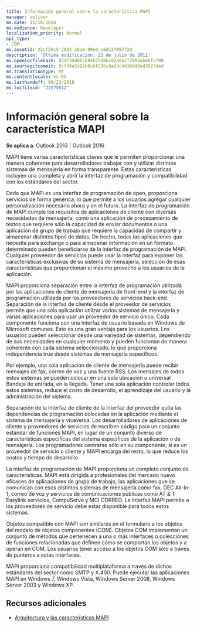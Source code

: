 ```yaml
---
title: Información general sobre la característica MAPI
manager: soliver
ms.date: 11/16/2014
ms.audience: Developer
localization_priority: Normal
api_type:
- COM
ms.assetid: 22cf56c5-2804-40a8-99e6-a6d127897720
description: 'Última modificación: 23 de julio de 2011'
ms.openlocfilehash: 034f3dd8bc68462348bc92a8acf2904ab66fc798
ms.sourcegitcommit: 0cf39e5382b8c6f236c8a63c6036849ed3527ded
ms.translationtype: MT
ms.contentlocale: es-ES
ms.lasthandoff: 08/23/2018
ms.locfileid: "22575612"
---
```

# <a name="mapi-feature-overview"></a>Información general sobre la característica MAPI
 
**Se aplica a**: Outlook 2013 | Outlook 2016 
  
MAPI tiene varias características claves que le permiten proporcionar una manera coherente para desarrolladores trabajar con y utilizar distintos sistemas de mensajería en forma transparente. Estas características incluyen una completa y abrir la interfaz de programación y compatibilidad con los estándares del sector. 
  
Dado que MAPI es una interfaz de programación de open, proporciona servicios de forma genérica, lo que permite a los usuarios agregar cualquier personalización necesario ahora y en el futuro. La interfaz de programación de MAPI cumple los requisitos de aplicaciones de cliente con diversas necesidades de mensajería, como una aplicación de procesamiento de textos que requiere sólo la capacidad de enviar documentos o una aplicación de grupo de trabajo que requiere la capacidad de compartir y almacenar distintos tipos de datos. De hecho, todas las aplicaciones que necesita para exchange o para almacenar información en un formato determinado pueden beneficiarse de la interfaz de programación de MAPI. Cualquier proveedor de servicios puede usar la interfaz para exponer las características exclusivas de su sistema de mensajería, selección de esas características que proporcionan el máximo provecho a los usuarios de la aplicación.
  
MAPI proporciona separación entre la interfaz de programación utilizada por las aplicaciones de cliente de mensajería de front-end y la interfaz de programación utilizada por los proveedores de servicios back-end. Separación de la interfaz de cliente desde el proveedor de servicios permite que una sola aplicación utilizar varios sistemas de mensajería y varias aplicaciones para usar un proveedor de servicio único. Cada componente funciona con una interfaz de usuario basada en Windows de Microsoft comunes. Esto es una gran ventaja para los usuarios. Los usuarios pueden seleccionar desde una variedad de sistemas, dependiendo de sus necesidades en cualquier momento y pueden funcionan de manera coherente con cada sistema seleccionado, lo que proporciona independencia true desde sistemas de mensajería específicos. 
  
Por ejemplo, una sola aplicación de cliente de mensajería puede recibir mensajes de fax, correo de voz y una fuente RSS. Los mensajes de todos estos sistemas se pueden colocar en una sola ubicación o universal Bandeja de entrada, en la llegada. Tener una sola aplicación controlar todos estos sistemas, reduce el costo de desarrollo, el aprendizaje del usuario y la administración del sistema. 
  
Separación de la interfaz de cliente de la interfaz del proveedor quita las dependencias de programación colocadas en la aplicación mediante el sistema de mensajería y viceversa. Los desarrolladores de aplicaciones de cliente y proveedores de servicios de escriben código para un conjunto estándar de funciones MAPI, en lugar de un conjunto diverso de características específicas del sistema específicos de la aplicación o de mensajería. Los programadores centrarse sólo en su componente, si es un proveedor de servicio o cliente y MAPI encarga del resto, lo que reduce los costos y tiempo de desarrollo.
  
La interfaz de programación de MAPI proporciona un completo conjunto de características. MAPI está dirigida a profesionales del mercado nuevo eficaces de aplicaciones de grupo de trabajo, las aplicaciones que se comunican con esos distintos sistemas de mensajería como fax, DEC All-In-1, correo de voz y servicios de comunicaciones públicas como AT & T Easylink servicios, CompuServe y MCI CORREO. La interfaz MAPI permite a los proveedores de servicio debe estar disponible para todos estos sistemas. 
  
Objetos compatible con MAPI son similares en el formulario a los objetos del modelo de objetos componentes (COM). Objetos COM implementan un conjunto de métodos que pertenecen a una o más interfaces o colecciones de funciones relacionadas que definen cómo se comportan los objetos y a operan en COM. Los usuarios tener acceso a los objetos COM sólo a través de punteros a estas interfaces.
  
MAPI proporciona compatibilidad multiplataforma a través de dichos estándares del sector como SMTP y X.400. Puede ejecutar las aplicaciones MAPI en Windows 7, Windows Vista, Windows Server 2008, Windows Server 2003 y Windows XP. 
  
## <a name="see-also"></a>Recursos adicionales

- [Arquitectura y las características MAPI](mapi-features-and-architecture.md)

